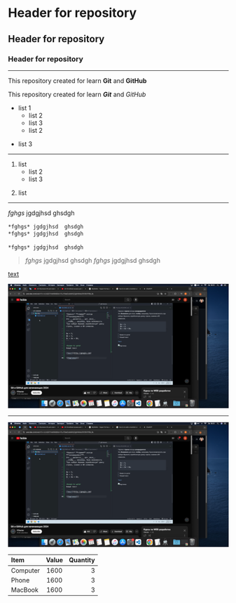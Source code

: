 # Header for repository
## Header for repository
### Header for repository
---
This repository created for learn **Git** and **GitHub**

This repository created for learn ***Git*** and *GitHub*

* list 1
  + list 2
  - list 3
  + list 2
- list 3
*** 
1. list
   * list 2
   * list 3

2) list 
***
 *fghgs* jgdgjhsd  ghsdgh
```
*fghgs* jgdgjhsd  ghsdgh
*fghgs* jgdgjhsd  ghsdgh
```

`*fghgs* jgdgjhsd  ghsdgh
`

> *fghgs* jgdgjhsd  ghsdgh *fghgs* jgdgjhsd  ghsdgh

[text](https://google.com)

![picture](img/img1.png)

***

[![picture](img/img1.png)](https://google.com)

Item     | Value | Quantity
:--------|:-----:|------:
Computer | 1600  | 3
Phone    | 1600  | 3
MacBook  | 1600  | 3